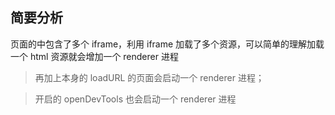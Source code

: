 <!-- 创建一个窗口，加载网站 https://www.w3schools.com/html/tryit.asp?filename=tryhtml_iframe_height_width，然后去活动监视器中查看有多少渲染进程，结合 DOM 结构，尝试解释一下为什么？ -->

## 简要分析

页面的中包含了多个 iframe，利用 iframe 加载了多个资源，可以简单的理解加载一个 html 资源就会增加一个 renderer 进程

> 再加上本身的 loadURL 的页面会启动一个 renderer 进程；

> 开启的 openDevTools 也会启动一个 renderer 进程
